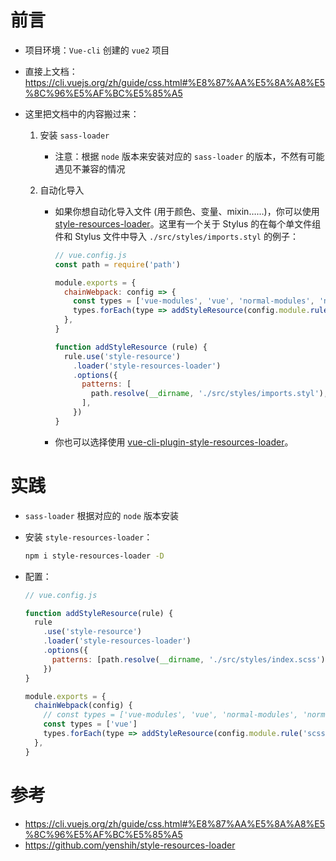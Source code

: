 # 前言

- 项目环境：`Vue-cli` 创建的 `vue2` 项目


- 直接上文档：https://cli.vuejs.org/zh/guide/css.html#%E8%87%AA%E5%8A%A8%E5%8C%96%E5%AF%BC%E5%85%A5


- 这里把文档中的内容搬过来：

  1. 安装 `sass-loader`

     - 注意：根据 `node` 版本来安装对应的 `sass-loader` 的版本，不然有可能遇见不兼容的情况

  2. 自动化导入

     - 如果你想自动化导入文件 (用于颜色、变量、mixin……)，你可以使用 [style-resources-loader](https://github.com/yenshih/style-resources-loader)。这里有一个关于 Stylus 的在每个单文件组件和 Stylus 文件中导入 `./src/styles/imports.styl` 的例子：

       ```js
       // vue.config.js
       const path = require('path')
       
       module.exports = {
         chainWebpack: config => {
           const types = ['vue-modules', 'vue', 'normal-modules', 'normal']
           types.forEach(type => addStyleResource(config.module.rule('stylus').oneOf(type)))
         },
       }
       
       function addStyleResource (rule) {
         rule.use('style-resource')
           .loader('style-resources-loader')
           .options({
             patterns: [
               path.resolve(__dirname, './src/styles/imports.styl'),
             ],
           })
       }
       ```

     - 你也可以选择使用 [vue-cli-plugin-style-resources-loader](https://www.npmjs.com/package/vue-cli-plugin-style-resources-loader)。



# 实践

- `sass-loader` 根据对应的 `node` 版本安装

- 安装 `style-resources-loader`：

  ```bash
  npm i style-resources-loader -D
  ```

- 配置：

  ```js
  // vue.config.js
  
  function addStyleResource(rule) {
    rule
      .use('style-resource')
      .loader('style-resources-loader')
      .options({
        patterns: [path.resolve(__dirname, './src/styles/index.scss')],
      })
  }
  
  module.exports = {
    chainWebpack(config) {
      // const types = ['vue-modules', 'vue', 'normal-modules', 'normal']
      const types = ['vue']
      types.forEach(type => addStyleResource(config.module.rule('scss').oneOf(type)))
    },
  }
  ```

  

# 参考

- https://cli.vuejs.org/zh/guide/css.html#%E8%87%AA%E5%8A%A8%E5%8C%96%E5%AF%BC%E5%85%A5
- https://github.com/yenshih/style-resources-loader